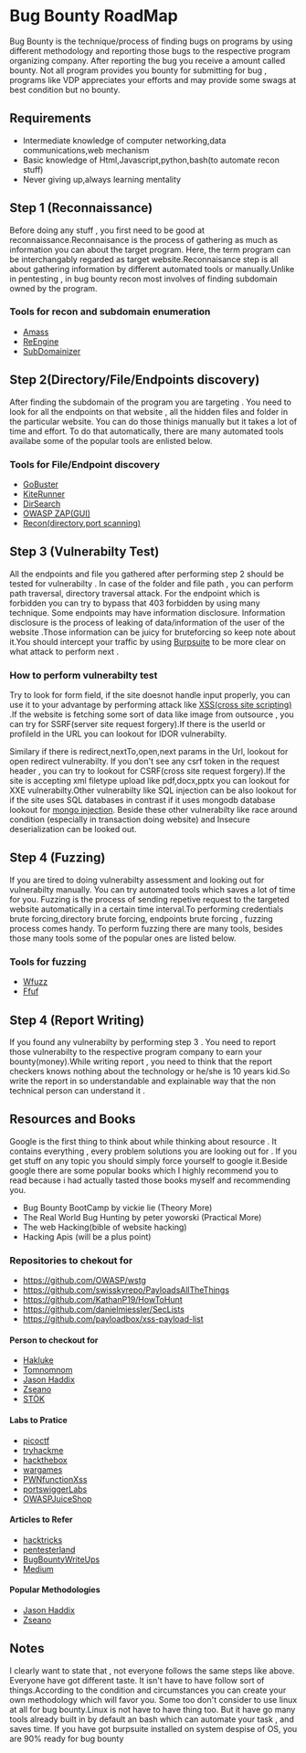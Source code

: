 # Bug Bounty RoadMap

Bug Bounty is the technique/process of finding bugs on programs by using different methodology and reporting those bugs to the respective program organizing company. After reporting the bug you receive a amount called bounty. Not all program provides you bounty for submitting for bug , programs like VDP appreciates your efforts and may provide some swags at best condition but no bounty.

## Requirements

- Intermediate knowledge of computer networking,data communications,web mechanism
- Basic knowledge of Html,Javascript,python,bash(to automate recon stuff)
- Never giving up,always learning mentality

## Step 1 (Reconnaissance)

Before doing any stuff , you first need to be good at reconnaissance.Reconnaisance is the process of gathering as much as information you can about the target program. Here, the term program can be interchangably regarded as target website.Reconnaisance step is all about gathering information by different automated tools or manually.Unlike in pentesting , in bug bounty recon most involves of finding subdomain owned by the program.

### Tools for recon and subdomain enumeration

- [Amass](https://github.com/OWASP/Amass)
- [ReEngine](https://github.com/yogeshojha/rengine)
- [SubDomainizer](https://github.com/nsonaniya2010/SubDomainizer)

## Step 2(Directory/File/Endpoints discovery)

After finding the subdomain of the program you are targeting . You need to look for all the endpoints on that website , all the hidden files and folder in the particular website. You can do those thinigs manually but it takes a lot of time and effort. To do that automatically, there are many automated tools availabe some of the popular tools are enlisted below.

### Tools for File/Endpoint discovery

- [GoBuster](https://github.com/OJ/gobuster)
- [KiteRunner](https://github.com/assetnote/kiterunner)
- [DirSearch](https://github.com/maurosoria/dirsearch)
- [OWASP ZAP(GUI)](https://owasp.org/www-project-zap/)
- [Recon(directory,port scanning)](https://github.com/maheshbasnet089/recon)

## Step 3 (Vulnerabilty Test)

All the endpoints and file you gathered after performing step 2 should be tested for vulnerabilty . In case of the folder and file path , you can perform path traversal, directory traversal attack. For the endpoint which is forbidden you can try to bypass that 403 forbidden by using many technique. Some endpoints may have information disclosure. Information disclosure is the process of leaking of data/information of the user of the website .Those information can be juicy for bruteforcing so keep note about it.You should intercept your traffic by using [Burpsuite](https://portswigger.net/burp/documentation/desktop/getting-started) to be more clear on what attack to perform next .

### How to perform vulnerabilty test

Try to look for form field, if the site doesnot handle input properly, you can use it to your advantage by performing attack like [XSS(cross site scripting)](https://medium.com/@maheshbasnet/cross-site-scripting-or-xss-13f49fed6cc5) .If the website is fetching some sort of data like image from outsource , you can try for SSRF(server site request forgery).If there is the userId or profileId in the URL you can lookout for IDOR vulnerabilty.

Similary if there is redirect,nextTo,open,next params in the Url, lookout for open redirect vulnerabilty. If you don't see any csrf token in the request header , you can try to lookout for CSRF(cross site request forgery).If the site is accepting xml filetype upload like pdf,docx,pptx you can lookout for XXE vulnerabilty.Other vulnerabilty like SQL injection can be also lookout for if the site uses SQL databases in contrast if it uses mongodb database lookout for [mongo injection](https://medium.com/@maheshbasnet/mongo-injection-sql-injection-a8b76cd8b193). Beside these other vulnerabilty like race around condition (especially in transaction doing website) and Insecure deserialization can be looked out.

## Step 4 (Fuzzing)

If you are tired to doing vulnerabilty assessment and looking out for vulnerabilty manually. You can try automated tools which saves a lot of time for you. Fuzzing is the process of sending repetive request to the targeted website automatically in a certain time interval.To performing credentials brute forcing,directory brute forcing, endpoints brute forcing , fuzzing process comes handy. To perform fuzzing there are many tools, besides those many tools some of the popular ones are listed below.

### Tools for fuzzing

- [Wfuzz](https://github.com/xmendez/wfuzz)
- [Ffuf](https://github.com/ffuf/ffuf)

## Step 4 (Report Writing)

If you found any vulnerabilty by performing step 3 . You need to report those vulnerabilty to the respective program company to earn your bounty(money).While writing report , you need to think that the report checkers knows nothing about the technology or he/she is 10 years kid.So write the report in so understandable and explainable way that the non technical person can understand it .

## Resources and Books

Google is the first thing to think about while thinking about resource . It contains everything , every problem solutions you are looking out for . If you get stuff on any topic you should simply force yourself to google it.Beside google there are some popular books which I highly recommend you to read because i had actually tasted those books myself and recommending you.

- Bug Bounty BootCamp by vickie lie (Theory More)
- The Real World Bug Hunting by peter yoworski (Practical More)
- The web Hacking(bible of website hacking)
- Hacking Apis (will be a plus point)

### Repositories to chekout for

- https://github.com/OWASP/wstg
- https://github.com/swisskyrepo/PayloadsAllTheThings
- https://github.com/KathanP19/HowToHunt
- https://github.com/danielmiessler/SecLists
- https://github.com/payloadbox/xss-payload-list

#### Person to checkout for

- [Hakluke](https://github.com/hakluke)
- [Tomnomnom](https://github.com/tomnomnom)
- [Jason Haddix](https://github.com/jhaddix)
- [Zseano](https://twitter.com/zseano)
- [STÖK](https://twitter.com/stokfredrik)

#### Labs to Pratice

- [picoctf](https://picoctf.org/)
- [tryhackme](https://tryhackme.com)
- [hackthebox](https://www.hackthebox.com/)
- [wargames](https://overthewire.org/wargames/)
- [PWNfunctionXss](https://xss.pwnfunction.com/)
- [portswiggerLabs](https://portswigger.net/web-security/learning-path)
- [OWASPJuiceShop](https://github.com/juice-shop/juice-shop)

#### Articles to Refer

- [hacktricks](https://book.hacktricks.xyz/)
- [pentesterland](https://pentester.land/)
- [BugBountyWriteUps](https://pentester.land/list-of-bug-bounty-writeups.html)
- [Medium](https://medium.com/tag/bug-bounty/latest)

#### Popular Methodologies

- [Jason Haddix](https://drive.google.com/file/d/1aG_qqRvNW-s5_8vvPk5rJiMSMeNL2uY9/view)
- [Zseano](https://www.bugbountyhunter.com/methodology/zseanos-methodology.pdf)

## Notes

I clearly want to state that , not everyone follows the same steps like above. Everyone have got different taste. It isn't have to have follow sort of things.According to the condition and circumstances you can create your own methodology which will favor you.
Some too don't consider to use linux at all for bug bounty.Linux is not have to have thing too. But it have go many tools already built in by default an bash which can automate your task , and saves time. If you have got burpsuite installed on system despise of OS, you are 90% ready for bug bounty
